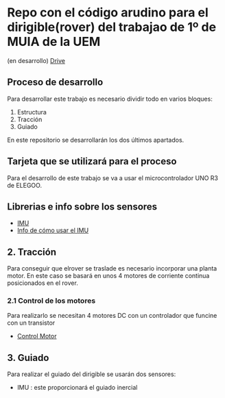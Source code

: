 # Repo con el código arudino para el dirigible(rover) del trabajao de 1º de MUIA de la UEM
(en desarrollo)
[Drive](https://drive.google.com/drive/folders/1aVQqiT-GZWuNmXhBgVc2obI3MjK_QTwS?usp=sharing)
## Proceso de desarrollo 
Para desarrollar este trabajo es necesario dividir todo en varios bloques:
1. Estructura 
2. Tracción
3. Guiado

En este repositorio se desarrollarán los dos últimos apartados.
## Tarjeta que se utilizará para el proceso
Para el desarrollo de este trabajo se va a usar el microcontrolador UNO R3 de ELEGOO.
## Librerias e info sobre los sensores

* [IMU](https://github.com/adafruit/Adafruit_BNO055)
* [Info de cómo usar el IMU](https://learn.adafruit.com/adafruit-bno055-absolute-orientation-sensor/arduino-code)
## 2. Tracción

Para conseguir que elrover se traslade es necesario incorporar una planta motor. En este caso se basará en unos 4 motores de corriente continua posicionados en el rover.

### 2.1 Control de los motores
Para realizarlo se necesitan 4 motores DC con un controlador que funcine con un transistor  

* [Control Motor](https://www.tutorialspoint.com/arduino/arduino_dc_motor.htm)

## 3. Guiado  

Para realizar el guiado del dirigible se usarán dos sensores:

* IMU : este proporcionará el guiado inercial
